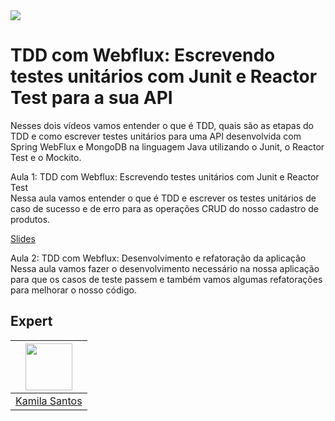 <img src="https://storage.googleapis.com/golden-wind/experts-club/capa-github.svg" />

# TDD com Webflux: Escrevendo testes unitários com Junit e Reactor Test para a sua API 


Nesses dois vídeos vamos entender o que é TDD, quais são as etapas do TDD e como escrever testes unitários para uma API desenvolvida com Spring WebFlux e MongoDB na linguagem Java utilizando o Junit, o Reactor Test e o Mockito.


Aula 1: TDD com Webflux: Escrevendo testes unitários com Junit e Reactor Test <br>
Nessa aula vamos entender o que é TDD  e escrever os testes unitários de caso de sucesso e de erro para as operações CRUD do nosso cadastro de produtos.

[Slides](https://github.com/rocketseat-experts-club/TDD-WebFlux-API-Junit-ReactorTest-Mockito-2021-07-29/blob/master/TDD-comWebflux-Parte1.pdf)

Aula 2: TDD com Webflux: Desenvolvimento e refatoração da aplicação <br>
 Nessa aula vamos fazer o desenvolvimento necessário na nossa aplicação para que os casos de teste passem e também vamos algumas refatorações para melhorar o nosso código.

## Expert

| [<img src="https://avatars.githubusercontent.com/u/32311268?s=460&u=88788249fc35ea2f59f583dae36d674d34896839&v=4" width="75px;"/>](https://github.com/Kamilahsantos) |
| :-: |
|[Kamila Santos](https://github.com/Kamilahsantos)|



